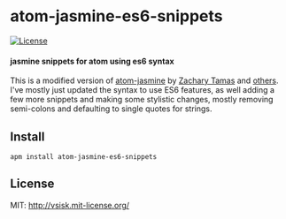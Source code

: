 # atom-jasmine-es6-snippets
[![License][license-image]][license-link]

#### jasmine snippets for atom using es6 syntax

This is a modified version of [atom-jasmine](https://github.com/zacharytamas/atom-jasmine) by [Zachary Tamas](https://github.com/zacharytamas) and [others](https://github.com/zacharytamas/atom-jasmine/blob/master/CONTRIBUTORS.md).  I've mostly just updated the syntax to use ES6 features, as well adding a few more snippets and making some stylistic changes, mostly removing semi-colons and defaulting to single quotes for strings.

## Install
`apm install atom-jasmine-es6-snippets`


## License
MIT: http://vsisk.mit-license.org/

<!-- link variables -->
[license-image]: https://img.shields.io/:license-mit-blue.svg?style=flat-square
[license-link]: http://vsisk.mit-license.org